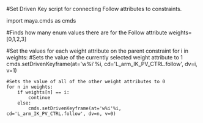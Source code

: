 #Set Driven Key script for connecting Follow attributes to constraints.

import maya.cmds as cmds

#Finds how many enum values there are for the Follow attribute
weights=[0,1,2,3]

#Set the values for each weight attribute on the parent constraint
for i in weights:
    #Sets the value of the currently selected weight attribute to 1
    cmds.setDrivenKeyframe(at='w%i'%i, cd='L_arm_IK_PV_CTRL.follow', dv=i, v=1)
    
    #Sets the value of all of the other weight attributes to 0
    for n in weights:
        if weights[n] == i:
            continue
        else:
            cmds.setDrivenKeyframe(at='w%i'%i, cd='L_arm_IK_PV_CTRL.follow', dv=n, v=0)

